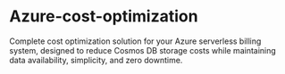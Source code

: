 # Azure-cost-optimization
Complete cost optimization solution for your Azure serverless billing system, designed to reduce Cosmos DB storage costs while maintaining data availability, simplicity, and zero downtime.
